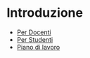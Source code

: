 # Introduzione

* [Per Docenti](introduction/for-instructors.md)
* [Per Studenti](introduction/for-students.md)
* [Piano di lavoro](introduction/schedule.md)
